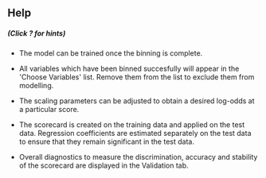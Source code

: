 

## Help
##### (Click ? for hints)

* The model can be trained once the binning is complete.

* All variables which have been binned succesfully will appear in the 'Choose
Variables' list. Remove them from the list to exclude them from modelling.

* The scaling parameters can be adjusted to obtain a desired log-odds at a
particular score.

* The scorecard is created on the training data and applied on the test data.
Regression coefficients are estimated separately on the test data to ensure
that they remain significant in the test data.

* Overall diagnostics to measure the discrimination, accuracy and
stability of the scorecard are displayed in the Validation tab.
